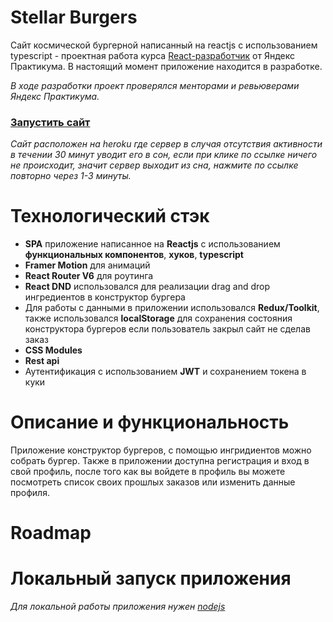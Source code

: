 # Stellar Burgers

Сайт космической бургерной написанный на reactjs с использованием typescript - проектная работа курса [React-разработчик](https://practicum.yandex.ru/react/) от Яндекс Практикума. В настоящий момент приложение находится в разработке.

_В ходе разработки проект проверялся менторами и ревьюверами Яндекс Практикума._

### [Запустить сайт](https://malsomeister-burger-site.herokuapp.com)

_Сайт расположен на heroku где сервер в случая отсутствия активности в течении 30 минут уводит его в сон, если при клике по ссылке ничего не происходит, значит сервер выходит из сна, нажмите по ссылке повторно через 1-3 минуты._

# Технологический стэк

- **SPA** приложение написанное на **Reactjs** с использованием **функциональных компонентов**, **хуков**, **typescript**
- **Framer Motion** для анимаций
- **React Router V6** для роутинга
- **React DND** использовался для реализации drag and drop ингредиентов в конструктор бургера
- Для работы с данными в приложении использовался **Redux/Toolkit**, также использовался **localStorage** для сохранения состояния конструктора бургеров если пользователь закрыл сайт не сделав заказ
- **CSS Modules**
- **Rest api**
- Аутентификация с использованием **JWT** и сохранением токена в куки

# Описание и функциональность

Приложение конструктор бургеров, с помощью ингридиентов можно собрать бургер.
Также в приложении доступна регистрация и вход в свой профиль, после того как вы войдете в профиль вы можете посмотреть список своих прошлых заказов или изменить данные профиля.

# Roadmap

# Локальный запуск приложения

_Для локальной работы приложения нужен [nodejs](https://nodejs.org/en/)_
